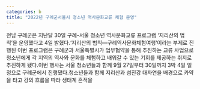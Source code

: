 ```yaml
---
categories: b
title: "2022년 구례군서울시 청소년 역사문화교류 체험 운영"
---
```

전남 구례군은 지난달 30일 구례-서울 청소년 역사문화교류 프로그램 ‘지리산의 법칙’을 운영했다고 4일 밝혔다.‘지리산의 법칙—구례역사문화체험여행’이라는 부제로 진행된 이번 프로그램은 구례군과 서울특별시가 업무협약을 통해 추진하는 교류 사업으로 청소년에게 각 지역의 역사와 문화를 체험하고 배워갈 수 있는 기회를 제공하는 취지로 추진하게 됐다.이번 행사는 서울 청소년들과 함께 9월 27일부터 30일까지 3박 4일 일정으로 구례군에서 진행됐다.청소년들과 함께 지리산과 섬진강 대자연을 배경으로 카약을 타고 강의 흐름을 따라 생태계 흔적을